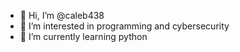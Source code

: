- 👋 Hi, I’m @caleb438
- 👀 I’m interested in programming and cybersecurity
- 🌱 I’m currently learning python


<!---
Crytick/Crytick is a ✨ special ✨ repository because its `README.md` (this file) appears on your GitHub profile.
You can click the Preview link to take a look at your changes.
--->
